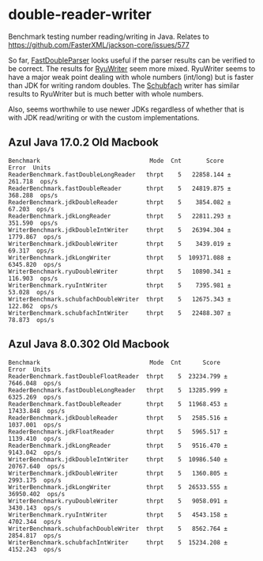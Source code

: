 # double-reader-writer
Benchmark testing number reading/writing in Java. Relates to https://github.com/FasterXML/jackson-core/issues/577

So far, [FastDoubleParser](https://github.com/FasterXML/jackson-core/pull/747) looks useful if the parser results can be verified to be correct. The results for [RyuWriter](https://github.com/FasterXML/jackson-core/pull/749) seem more mixed. RyuWriter seems to have a major weak point dealing with whole numbers (int/long) but is faster than JDK for writing random doubles. The [Schubfach](https://github.com/pjfanning/double-reader-writer/issues/1) writer has similar results to RyuWriter but is much better with whole numbers.

Also, seems worthwhile to use newer JDKs regardless of whether that is with JDK read/writing or with the custom implementations.


## Azul Java 17.0.2 Old Macbook


```
Benchmark                               Mode  Cnt       Score      Error  Units
ReaderBenchmark.fastDoubleLongReader   thrpt    5   22858.144 ±  261.718  ops/s
ReaderBenchmark.fastDoubleReader       thrpt    5   24819.875 ±  368.288  ops/s
ReaderBenchmark.jdkDoubleReader        thrpt    5    3854.082 ±   67.203  ops/s
ReaderBenchmark.jdkLongReader          thrpt    5   22811.293 ±  351.590  ops/s
WriterBenchmark.jdkDoubleIntWriter     thrpt    5   26394.304 ± 1779.867  ops/s
WriterBenchmark.jdkDoubleWriter        thrpt    5    3439.019 ±   69.317  ops/s
WriterBenchmark.jdkLongWriter          thrpt    5  109371.088 ± 6345.820  ops/s
WriterBenchmark.ryuDoubleWriter        thrpt    5   10890.341 ±  116.903  ops/s
WriterBenchmark.ryuIntWriter           thrpt    5    7395.981 ±   53.028  ops/s
WriterBenchmark.schubfachDoubleWriter  thrpt    5   12675.343 ±  122.862  ops/s
WriterBenchmark.schubfachIntWriter     thrpt    5   22488.307 ±   78.873  ops/s
```

## Azul Java 8.0.302 Old Macbook

```
Benchmark                               Mode  Cnt      Score       Error  Units
ReaderBenchmark.fastDoubleFloatReader  thrpt    5  23234.799 ±  7646.048  ops/s
ReaderBenchmark.fastDoubleLongReader   thrpt    5  13285.999 ±  6325.269  ops/s
ReaderBenchmark.fastDoubleReader       thrpt    5  11968.453 ± 17433.848  ops/s
ReaderBenchmark.jdkDoubleReader        thrpt    5   2585.516 ±  1037.001  ops/s
ReaderBenchmark.jdkFloatReader         thrpt    5   5965.517 ±  1139.410  ops/s
ReaderBenchmark.jdkLongReader          thrpt    5   9516.470 ±  9143.042  ops/s
WriterBenchmark.jdkDoubleIntWriter     thrpt    5  10986.540 ± 20767.640  ops/s
WriterBenchmark.jdkDoubleWriter        thrpt    5   1360.805 ±  2993.175  ops/s
WriterBenchmark.jdkLongWriter          thrpt    5  26533.555 ± 36950.402  ops/s
WriterBenchmark.ryuDoubleWriter        thrpt    5   9058.091 ±  3430.143  ops/s
WriterBenchmark.ryuIntWriter           thrpt    5   4543.158 ±  4702.344  ops/s
WriterBenchmark.schubfachDoubleWriter  thrpt    5   8562.764 ±  2854.817  ops/s
WriterBenchmark.schubfachIntWriter     thrpt    5  15234.208 ±  4152.243  ops/s
```
